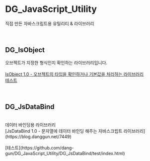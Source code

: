 # DG_JavaScript_Utility<br />
직접 만든 자바스크립트용 유틸리티 &amp; 라이브러리<br />
<br />
<br />
## DG_IsObject
오브젝트가 지정한 형식인지 확인하는 라이브러리입니다.<br />
<br />
[IsObject 1.0 - 오브젝트의 타입을 확인하거나 기본값을 처리하는 라이브러리](https://blog.danggun.net/7834)
<br />
[테스트](https://github.com/dang-gun/DG_JavaScript_Utility/DG_IsObject/IsObjectTest.html)
<br />
<br />
<br />
## DG_JsDataBind
<br />
데이터 바인딩용 라이브러리
<br />
[JsDataBind 1.0 - 문자열에 데이터 바인딩 해주는 자바스크립트 라이브러리](https://blog.danggun.net/7449)
<br />
<br />
[테스트](https://github.com/dang-gun/DG_JavaScript_Utility/DG_JsDataBind/test/index.html)
<br />
